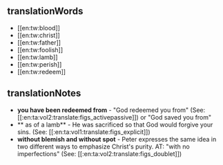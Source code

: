 ## translationWords

* [[en:tw:blood]]
* [[en:tw:christ]]
* [[en:tw:father]]
* [[en:tw:foolish]]
* [[en:tw:lamb]]
* [[en:tw:perish]]
* [[en:tw:redeem]]

## translationNotes

* **you have been redeemed from** - "God redeemed you from" (See: [[:en:ta:vol2:translate:figs_activepassive]]) or "God saved you from"
* ** as of a lamb** - He was sacrificed so that God would forgive your sins. (See: [[:en:ta:vol1:translate:figs_explicit]])
* **without blemish and without spot** - Peter expresses the same idea in two different ways to emphasize Christ's purity. AT: "with no imperfections" (See: [[:en:ta:vol2:translate:figs_doublet]])
